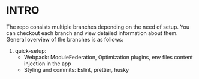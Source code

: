 # INTRO

The repo consists multiple branches depending on the need of setup. You can checkout each branch and view detailed information about them. General overview of the branches is as follows:

1. quick-setup:
   - Webpack: ModuleFederation, Optimization plugins, env files content injection in the app
   - Styling and commits: Eslint, prettier, husky
